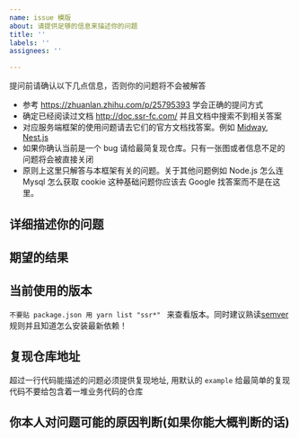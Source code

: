 ```yaml
---
name: issue 模版
about: 请提供足够的信息来描述你的问题
title: ''
labels: ''
assignees: ''

---
```


提问前请确认以下几点信息，否则你的问题将不会被解答

- 参考 https://zhuanlan.zhihu.com/p/25795393 学会正确的提问方式
- 确定已经阅读过文档 http://doc.ssr-fc.com/ 并且文档中搜索不到相关答案
- 对应服务端框架的使用问题请去它们的官方文档找答案。例如 [Midway](https://midwayjs.org/), [Nest.js](https://nestjs.com/)
- 如果你确认当前是一个 bug 请给最简复现仓库。只有一张图或者信息不足的问题将会被直接关闭
- 原则上这里只解答与本框架有关的问题。关于其他问题例如 Node.js 怎么连 Mysql 怎么获取 cookie 这种基础问题你应该去 Google 找答案而不是在这里。

## 详细描述你的问题


## 期望的结果


## 当前使用的版本

`不要贴 package.json 用 yarn list "ssr*" ` 来查看版本。同时建议熟读[semver](https://semver.org/) 规则并且知道怎么安装最新依赖！

## 复现仓库地址

超过一行代码能描述的问题必须提供复现地址, 用默认的 `example` 给最简单的复现代码不要给包含着一堆业务代码的仓库

## 你本人对问题可能的原因判断(如果你能大概判断的话)
